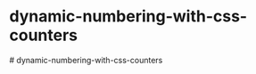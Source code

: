 # dynamic-numbering-with-css-counters
#   d y n a m i c - n u m b e r i n g - w i t h - c s s - c o u n t e r s  
 